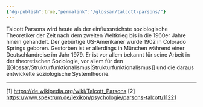 ```yaml
---
{"dg-publish":true,"permalink":"/glossar/talcott-parsons/"}
---
```

 

Talcott Parsons wird heute als der einflussreichste soziologische Theoretiker der Zeit nach dem zweiten Weltkrieg bis in die 1960er Jahre hinein gehandelt. Der gebürtige US-Amerikaner wurde 1902 in Colorado Springs geboren. Gestorben ist er allerdings in München während einer Deutschlandreise im Jahr 1979. Er ist vor allem bekannt für seine Arbeit in der theoretischen Soziologie, vor allem für den [[Glossar/Strukturfunktionalismus\|Strukturfunktionalismus]] und die daraus entwickelte soziologische Systemtheorie.



---
[1] https://de.wikipedia.org/wiki/Talcott_Parsons
[2] https://www.spektrum.de/lexikon/psychologie/parsons-talcott/11221